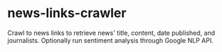 # news-links-crawler
Crawl to news links to retrieve news' title, content, date published, and journalists. Optionally run sentiment analysis through Google NLP API.
